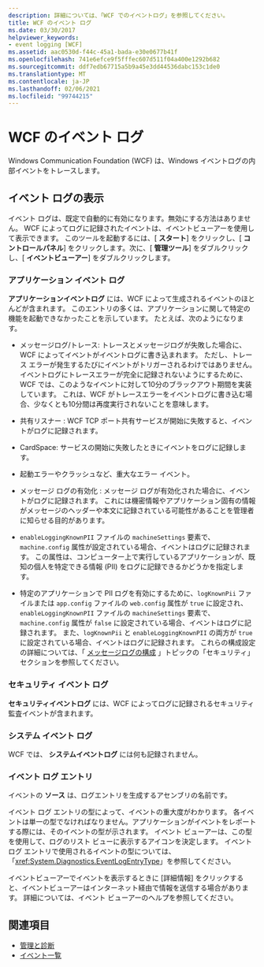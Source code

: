 ```yaml
---
description: 詳細については、「WCF でのイベントログ」を参照してください。
title: WCF のイベント ログ
ms.date: 03/30/2017
helpviewer_keywords:
- event logging [WCF]
ms.assetid: aac0530d-f44c-45a1-bada-e30e0677b41f
ms.openlocfilehash: 741e6efce9f5fffec607d511f04a400e1292b682
ms.sourcegitcommit: ddf7edb67715a5b9a45e3dd44536dabc153c1de0
ms.translationtype: MT
ms.contentlocale: ja-JP
ms.lasthandoff: 02/06/2021
ms.locfileid: "99744215"
---
```

# <a name="event-logging-in-wcf"></a>WCF のイベント ログ

Windows Communication Foundation (WCF) は、Windows イベントログの内部イベントをトレースします。  
  
## <a name="viewing-event-logs"></a>イベント ログの表示  

 イベント ログは、既定で自動的に有効になります。無効にする方法はありません。 WCF によってログに記録されたイベントは、イベントビューアーを使用して表示できます。 このツールを起動するには、[ **スタート**] をクリックし、[ **コントロールパネル**] をクリックします。次に、[ **管理ツール**] をダブルクリックし、[ **イベントビューアー**] をダブルクリックします。  
  
### <a name="application-event-log"></a>アプリケーション イベント ログ  

 **アプリケーションイベントログ** には、WCF によって生成されるイベントのほとんどが含まれます。 このエントリの多くは、アプリケーションに関して特定の機能を起動できなかったことを示しています。 たとえば、次のようになります。  
  
- メッセージログ/トレース: トレースとメッセージログが失敗した場合に、WCF によってイベントがイベントログに書き込まれます。 ただし、トレース エラーが発生するたびにイベントがトリガーされるわけではありません。 イベントログにトレースエラーが完全に記録されないようにするために、WCF では、このようなイベントに対して10分のブラックアウト期間を実装しています。 これは、WCF がトレースエラーをイベントログに書き込む場合、少なくとも10分間は再度実行されないことを意味します。  
  
- 共有リスナー : WCF TCP ポート共有サービスが開始に失敗すると、イベントがログに記録されます。  
  
- CardSpace: サービスの開始に失敗したときにイベントをログに記録します。  
  
- 起動エラーやクラッシュなど、重大なエラー イベント。  
  
- メッセージ ログの有効化 : メッセージ ログが有効化された場合に、イベントがログに記録されます。 これには機密情報やアプリケーション固有の情報がメッセージのヘッダーや本文に記録されている可能性があることを管理者に知らせる目的があります。  
  
- `enableLoggingKnownPII` ファイルの `machineSettings` 要素で、`machine.config` 属性が設定されている場合、イベントはログに記録されます。 この属性は、コンピューター上で実行しているアプリケーションが、既知の個人を特定できる情報 (PII) をログに記録できるかどうかを指定します。  
  
- 特定のアプリケーションで PII ログを有効にするために、`logKnownPii` ファイルまたは `app.config` ファイルの `web.config` 属性が `true` に設定され、`enableLoggingKnownPII` ファイルの `machineSettings` 要素で、`machine.config` 属性が `false` に設定されている場合、イベントはログに記録されます。 また、`logKnownPii` と `enableLoggingKnownPII` の両方が `true` に設定されている場合、イベントはログに記録されます。 これらの構成設定の詳細については、「 [メッセージログの構成](../configuring-message-logging.md) 」トピックの「セキュリティ」セクションを参照してください。  
  
### <a name="security-event-log"></a>セキュリティ イベント ログ  

 **セキュリティイベントログ** には、WCF によってログに記録されるセキュリティ監査イベントが含まれます。  
  
### <a name="system-event-log"></a>システム イベント ログ  

 WCF では、 **システムイベントログ** には何も記録されません。  
  
### <a name="event-log-entries"></a>イベント ログ エントリ  

 イベントの **ソース** は、ログエントリを生成するアセンブリの名前です。  
  
 イベント ログ エントリの型によって、イベントの重大度がわかります。 各イベントは単一の型でなければなりません。アプリケーションがイベントをレポートする際には、そのイベントの型が示されます。 イベント ビューアーは、この型を使用して、ログのリスト ビューに表示するアイコンを決定します。 イベント ログ エントリで使用されるイベントの型については、「<xref:System.Diagnostics.EventLogEntryType>」を参照してください。  
  
 イベントビューアーでイベントを表示するときに [詳細情報] をクリックすると、イベントビューアーはインターネット経由で情報を送信する場合があります。 詳細については、イベント ビューアーのヘルプを参照してください。  
  
## <a name="see-also"></a>関連項目

- [管理と診断](../index.md)
- [イベント一覧](events-general-reference.md)
